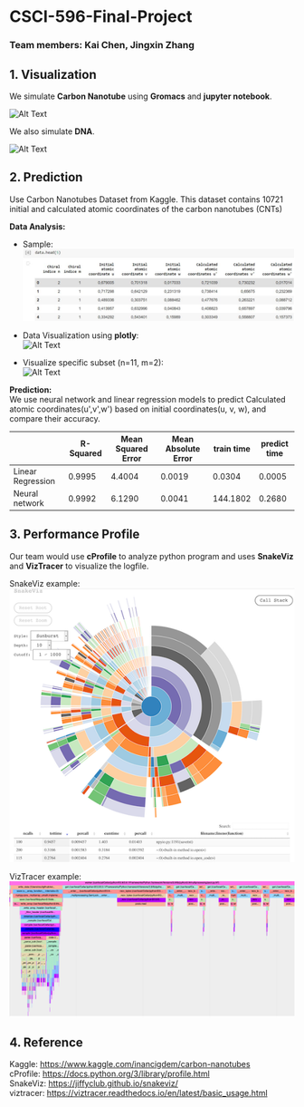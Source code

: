 # CSCI-596-Final-Project
### Team members: Kai Chen, Jingxin Zhang

## 1. Visualization
We simulate **Carbon Nanotube** using **Gromacs** and **jupyter notebook**.

![Alt Text](https://github.com/ChenK7166/CSCI-596-Final-Project/blob/main/cnt.gif)

We also simulate **DNA**.

![Alt Text](https://github.com/ChenK7166/CSCI-596-Final-Project/blob/main/dna.gif)


## 2. Prediction

Use Carbon Nanotubes Dataset from Kaggle.
This dataset contains 10721 initial and calculated atomic coordinates of the carbon nanotubes (CNTs)  


**Data Analysis:**  
- Sample:  
![Alt Text](https://github.com/ChenK7166/CSCI-596-Final-Project/blob/main/cnt_sample.JPG)

- Data Visualization using **plotly**:  
![Alt Text](https://github.com/ChenK7166/CSCI-596-Final-Project/blob/main/data_vis_ex.gif)

- Visualize specific subset (n=11, m=2):  
![Alt Text](https://github.com/ChenK7166/CSCI-596-Final-Project/blob/main/data_vis_11_2_ex.gif)

**Prediction:**  
We use neural network and linear regression models to predict Calculated atomic coordinates(u',v',w') based on initial coordinates(u, v, w), and compare their accuracy.


|                   | R-Squared | Mean Squared Error | Mean Absolute Error | train time | predict time |
|-------------------|-----------|--------------------|---------------------|------------|--------------|
| Linear Regression | 0.9995    | 4.4004             | 0.0019              | 0.0304     | 0.0005       |
| Neural network    | 0.9992    | 6.1290             | 0.0041              | 144.1802   | 0.2680       |

## 3. Performance Profile

Our team would use **cProfile** to analyze python program and uses **SnakeViz** and **VizTracer** to visualize the logfile.  

SnakeViz example:  
![Alt Text](https://github.com/ChenK7166/CSCI-596-Final-Project/blob/main/snakeviz_example.png)  

VizTracer example:  
![Alt Text](https://github.com/ChenK7166/CSCI-596-Final-Project/blob/main/Viztracer_example.png)  

## 4. Reference
Kaggle: <https://www.kaggle.com/inancigdem/carbon-nanotubes>  
cProfile: <https://docs.python.org/3/library/profile.html>  
SnakeViz: <https://jiffyclub.github.io/snakeviz/>  
viztracer: <https://viztracer.readthedocs.io/en/latest/basic_usage.html>  


